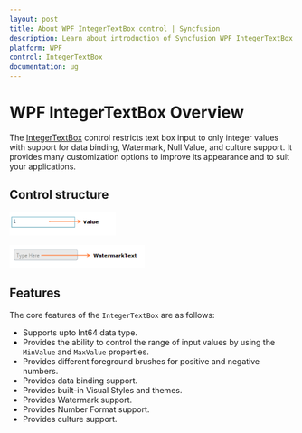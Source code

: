 ```yaml
---
layout: post
title: About WPF IntegerTextBox control | Syncfusion 
description: Learn about introduction of Syncfusion WPF IntegerTextBox control and more details about the control features.
platform: WPF
control: IntegerTextBox 
documentation: ug
---
```


# WPF IntegerTextBox Overview

The [IntegerTextBox](https://www.syncfusion.com/wpf-ui-controls/integer-textbox) control restricts text box input to only integer values with support for data binding, Watermark, Null Value, and culture support. It provides many customization options to improve its appearance and to suit your applications.

## Control structure

![WPF IntegerTextBox](Getting-Started_images/wpf-integer-textbox.png)

![WPF IntegerTextBox with Watermark Text](Getting-Started_images/wpf-integer-textbox-watermark-text.png)

## Features

The core features of the `IntegerTextBox` are as follows:

* Supports upto Int64 data type.
* Provides the ability to control the range of input values by using the `MinValue` and `MaxValue` properties.
* Provides different foreground brushes for positive and negative numbers.
* Provides data binding support.
* Provides built-in Visual Styles and themes.
* Provides Watermark support.
* Provides Number Format support. 
* Provides culture support.
